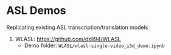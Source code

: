 # ASL Demos
Replicating existing ASL transcription/translation models
1. WLASL: https://github.com/dxli94/WLASL
    - Demo folder: `WLASL/wlasl-single-video_i3d_demo.ipynb`
